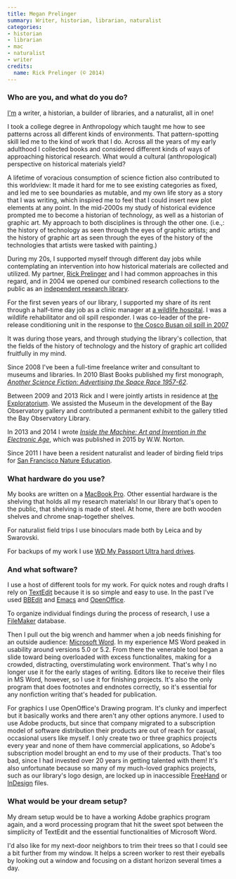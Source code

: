 ```yaml
---
title: Megan Prelinger
summary: Writer, historian, librarian, naturalist
categories:
- historian
- librarian
- mac
- naturalist
- writer
credits:
  name: Rick Prelinger (© 2014)
---
```


### Who are you, and what do you do?

[I'm](http://meganprelinger.com/ "Megan's website.") a writer, a historian, a builder of libraries, and a naturalist, all in one! 

I took a college degree in Anthropology which taught me how to see patterns across all different kinds of environments. That pattern-spotting skill led me to the kind of work that I do. Across all the years of my early adulthood I collected books and considered different kinds of ways of approaching historical research. What would a cultural (anthropological) perspective on historical materials yield? 

A lifetime of voracious consumption of science fiction also contributed to this worldview: It made it hard for me to see existing categories as fixed, and led me to see boundaries as mutable, and my own life story as a story that I was writing, which inspired me to feel that I could insert new plot elements at any point. In the mid-2000s my study of historical evidence prompted me to become a historian of technology, as well as a historian of graphic art. My approach to both disciplines is through the other one. (i.e.,: the history of technology as seen through the eyes of graphic artists; and the history of graphic art as seen through the eyes of the history of the technologies that artists were tasked with painting.)

During my 20s, I supported myself through different day jobs while contemplating an intervention into how historical materials are collected and utilized. My partner, [Rick Prelinger](http://www.prelinger.com/ "Rick's website.") and I had common approaches in this regard, and in 2004 we opened our combined research collections to the public as an [independent research library](http://www.prelingerlibrary.org/ "An independent research library in San Francisco.").

For the first seven years of our library, I supported my share of its rent through a half-time day job as a clinic manager at [a wildlife hospital](http://www.bird-rescue.org/ "A bird rescue hospital."). I was a wildlife rehabilitator and oil spill responder. I was co-leader of the pre-release conditioning unit in the response to [the Cosco Busan oil spill in 2007](https://en.wikipedia.org/wiki/Cosco_Busan_oil_spill "The Wikipedia entry for the Cosco Busan oil spill.")

It was during those years, and through studying the library's collection, that the fields of the history of technology and the history of graphic art collided fruitfully in my mind.

Since 2008 I've been a full-time freelance writer and consultant to museums and libraries. In 2010 Blast Books published my first monograph, [*Another Science Fiction: Advertising the Space Race 1957-62*](http://meganprelinger.com/book/another-science-fiction/ "Megan's book about the Space Age.").

Between 2009 and 2013 Rick and I were jointly artists in residence at [the Exploratorium](http://www.exploratorium.edu/ "A science and art museum in San Francisco."). We assisted the Museum in the development of the Bay Observatory gallery and contributed a permanent exhibit to the gallery titled the Bay Observatory Library. 

In 2013 and 2014 I wrote [*Inside the Machine: Art and Invention in the Electronic Age*](http://books.wwnorton.com/books/Author.aspx?id=4294987170 "Megan's book on the history of the electronic age."), which was published in 2015 by W.W. Norton.

Since 2011 I have been a resident naturalist and leader of birding field trips for [San Francisco Nature Education](http://www.sfnature.org/ "A nature education organisation in San Francisco.").

### What hardware do you use?

My books are written on a [MacBook Pro][macbook-pro]. Other essential hardware is the shelving that holds all my research materials! In our library that's open to the public, that shelving is made of steel. At home, there are both wooden shelves and chrome snap-together shelves. 

For naturalist field trips I use binoculars made both by Leica and by Swarovski.

For backups of my work I use [WD My Passport Ultra hard drives][my-passport-ultra].

### And what software?

I use a host of different tools for my work. For quick notes and rough drafts I rely on [TextEdit][] because it is so simple and easy to use. In the past I've used [BBEdit][] and [Emacs][] and [OpenOffice][]. 

To organize individual findings during the process of research, I use a [FileMaker][filemaker-pro] database.

Then I pull out the big wrench and hammer when a job needs finishing for an outside audience: [Microsoft Word][word]. In my experience MS Word peaked in usability around versions 5.0 or 5.2. From there the venerable tool began a slide toward being overloaded with excess functionalites, making for a crowded, distracting, overstimulating work environment. That's why I no longer use it for the early stages of writing. Editors like to receive their files in MS Word, however, so I use it for finishing projects. It's also the only program that does footnotes and endnotes correctly, so it's essential for any nonfiction writing that's headed for publication.

For graphics I use OpenOffice's Drawing program. It's clunky and imperfect but it basically works and there aren't any other options anymore. I used to use Adobe products, but since that company migrated to a subscription model of software distribution their products are out of reach for casual, occasional users like myself. I only create two or three graphics projects every year and none of them have commercial applications, so Adobe's subscription model brought an end to my use of their products. That's too bad, since I had invested over 20 years in getting talented with them! It's also unfortunate because so many of my much-loved graphics projects, such as our library's logo design, are locked up in inaccessible [FreeHand][] or [InDesign][] files.

### What would be your dream setup?

My dream setup would be to have a working Adobe graphics program again, and a word processing program that hit the sweet spot between the simplicity of TextEdit and the essential functionalities of Microsoft Word. 

I'd also like for my next-door neighbors to trim their trees so that I could see a bit further from my window. It helps a screen worker to rest their eyeballs by looking out a window and focusing on a distant horizon several times a day.

[macbook-pro]: https://www.apple.com/macbook-pro/ "A laptop."
[my-passport-ultra]: https://www.wdc.com/en/products/products.aspx?id=1000 "A portable external hard drive."
[bbedit]: http://www.barebones.com/products/bbedit/ "A text editor for the Mac."
[emacs]: http://www.gnu.org/software/emacs/ "A free open-source text editor."
[filemaker-pro]: http://www.filemaker.com/products/filemaker-pro/ "A database application."
[freehand]: https://en.wikipedia.org/wiki/Macromedia_FreeHand "Vector illustration software."
[indesign]: https://www.adobe.com/products/indesign.html "A desktop/web publishing application."
[openoffice]: http://www.openoffice.org/ "An open-source office suite."
[textedit]: https://support.apple.com/en-us/HT2523 "A text editor included with Mac OS X."
[word]: https://products.office.com/en-us/word "A document editor."
